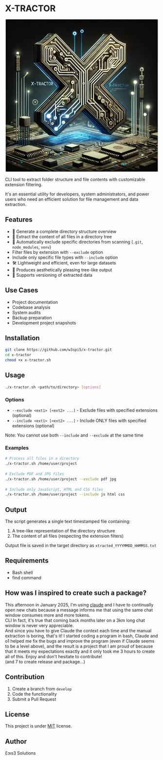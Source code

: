 # X-TRACTOR

<p align="center">
  <img src="logo.webp" alt="x-tractor Logo" width="500"/>
</p>

CLI tool to extract folder structure and file contents with customizable extension filtering.

It's an essential utility for developers, system administrators, and power users who need an efficient solution for file management and data extraction.

## Features

- 📂 Generate a complete directory structure overview
- 📄 Extract the content of all files in a directory tree
- 🚫 Automatically exclude specific directories from scanning (`.git`, `node_modules`, `venv`)
- Filter files by extension with `--exclude` option
- Include only specific file types with `--include` option
- 🛠️ Lightweight and efficient, even for large datasets
- 🎨 Produces aesthetically pleasing tree-like output
- 🔄 Supports versioning of extracted data

## Use Cases

- Project documentation
- Codebase analysis
- System audits
- Backup preparation
- Development project snapshots

## Installation

```bash
git clone https://github.com/w3spi5/x-tractor.git
cd x-tractor
chmod +x x-tractor.sh
```

## Usage

```bash
./x-tractor.sh <path/to/directory> [options]
```

### Options
- `--exclude <ext1> [<ext2> ...]` - Exclude files with specified extensions (optional)
- `--include <ext1> [<ext2> ...]` - Include ONLY files with specified extensions (optional)

Note: You cannot use both `--include` and `--exclude` at the same time

### Examples
```bash
# Process all files in a directory
./x-tractor.sh /home/user/project

# Exclude PDF and JPG files
./x-tractor.sh /home/user/project --exclude pdf jpg

# Include only JavaScript, HTML and CSS files
./x-tractor.sh /home/user/project --include js html css
```

## Output
The script generates a single text timestamped file containing:
1. A tree-like representation of the directory structure
2. The content of all files (respecting the extension filters)

Output file is saved in the target directory as `xtracted_YYYYMMDD_HHMMSS.txt`

## Requirements
- Bash shell
- find command

## How was I inspired to create such a package?

This afternoon in January 2025, I'm using [claude](https://claude.ai/) and I have to continually open new chats because a message informs me that using the same chat window consumes more and more tokens.<br>CLI
In fact, it's true that coming back months later on a 3km long chat window is never very appreciable.<br>
And since you have to give Claude the context each time and the manual extraction is boring, that's it! I started coding a program in bash, Claude and o1 helped me fix the bugs and improve the program (even if Claude seems to be a level above), and the result is a project that I am proud of because that it meets my expectations exactly and it only took me 3 hours to create all of this. Enjoy and don't hesitate to contribute!<br>
(and 7 to create release and package...)

## Contribution

1. Create a branch from `develop`
2. Code the functionality
3. Submit a Pull Request

## License
This project is under [MIT](LICENSE) license.

## Author
Ɛɔıs3 Solutions